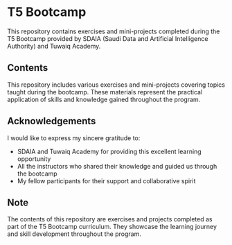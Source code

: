 # T5 Bootcamp

This repository contains exercises and mini-projects completed during the T5 Bootcamp provided by SDAIA (Saudi Data and Artificial Intelligence Authority) and Tuwaiq Academy.

## Contents

This repository includes various exercises and mini-projects covering topics taught during the bootcamp. These materials represent the practical application of skills and knowledge gained throughout the program.

## Acknowledgements

I would like to express my sincere gratitude to:

- SDAIA and Tuwaiq Academy for providing this excellent learning opportunity
- All the instructors who shared their knowledge and guided us through the bootcamp
- My fellow participants for their support and collaborative spirit

## Note

The contents of this repository are exercises and projects completed as part of the T5 Bootcamp curriculum. They showcase the learning journey and skill development throughout the program.
